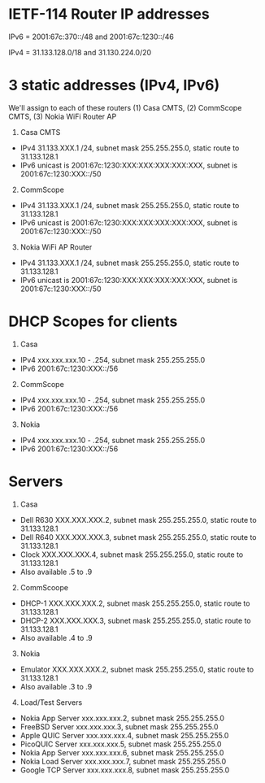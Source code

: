 # IETF-114 Router IP addresses

IPv6 = 2001:67c:370::/48 and 2001:67c:1230::/46 

IPv4 = 31.133.128.0/18 and 31.130.224.0/20 

# 3 static addresses (IPv4, IPv6)
We'll assign to each of these routers (1) Casa CMTS, (2) CommScope CMTS, (3) Nokia WiFi Router AP

1. Casa CMTS
* IPv4 31.133.XXX.1 /24, subnet mask 255.255.255.0, static route to 31.133.128.1
* IPv6 unicast is 2001:67c:1230:XXX:XXX:XXX:XXX:XXX, subnet is 2001:67c:1230:XXX::/50 

2. CommScope
* IPv4 31.133.XXX.1 /24, subnet mask 255.255.255.0, static route to 31.133.128.1
* IPv6 unicast is 2001:67c:1230:XXX:XXX:XXX:XXX:XXX, subnet is 2001:67c:1230:XXX::/50

3. Nokia WiFi AP Router
* IPv4 31.133.XXX.1 /24, subnet mask 255.255.255.0, static route to 31.133.128.1
* IPv6 unicast is 2001:67c:1230:XXX:XXX:XXX:XXX:XXX, subnet is 2001:67c:1230:XXX::/50

# DHCP Scopes for clients 
1. Casa
* IPv4 xxx.xxx.xxx.10 - .254, subnet mask 255.255.255.0
* IPv6 2001:67c:1230:XXX::/56
2. CommScope
* IPv4 xxx.xxx.xxx.10 - .254, subnet mask 255.255.255.0
* IPv6 2001:67c:1230:XXX::/56
3. Nokia
* IPv4 xxx.xxx.xxx.10 - .254, subnet mask 255.255.255.0
* IPv6 2001:67c:1230:XXX::/56

# Servers 
1. Casa
* Dell R630 XXX.XXX.XXX.2, subnet mask 255.255.255.0, static route to 31.133.128.1
* Dell R640 XXX.XXX.XXX.3, subnet mask 255.255.255.0, static route to 31.133.128.1
* Clock XXX.XXX.XXX.4, subnet mask 255.255.255.0, static route to 31.133.128.1
* Also available .5 to .9

2. CommScoope 
* DHCP-1 XXX.XXX.XXX.2, subnet mask 255.255.255.0, static route to 31.133.128.1
* DHCP-2 XXX.XXX.XXX.3, subnet mask 255.255.255.0, static route to 31.133.128.1
* Also available .4 to .9

3. Nokia 
* Emulator XXX.XXX.XXX.2, subnet mask 255.255.255.0, static route to 31.133.128.1
* Also available .3 to .9

4. Load/Test Servers
* Nokia App Server xxx.xxx.xxx.2, subnet mask 255.255.255.0 
* FreeBSD Server xxx.xxx.xxx.3, subnet mask 255.255.255.0
* Apple QUIC Server xxx.xxx.xxx.4, subnet mask 255.255.255.0
* PicoQUIC Server xxx.xxx.xxx.5, subnet mask 255.255.255.0
* Nokia App Server xxx.xxx.xxx.6, subnet mask 255.255.255.0
* Nokia Load Server xxx.xxx.xxx.7, subnet mask 255.255.255.0
* Google TCP Server xxx.xxx.xxx.8, subnet mask 255.255.255.0
